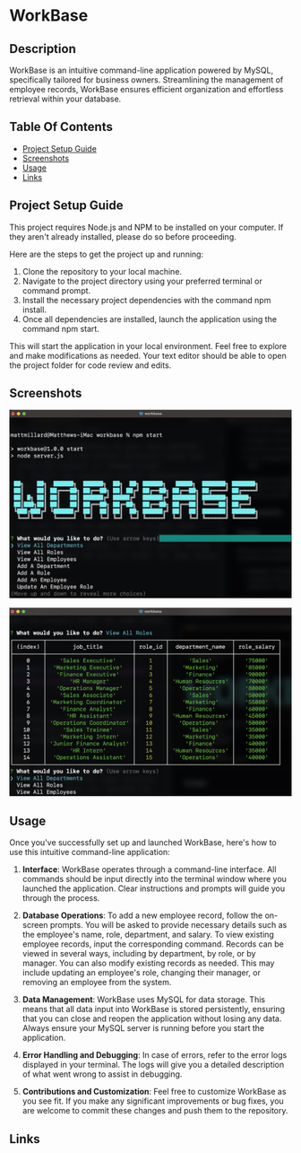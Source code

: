 # WorkBase

## Description

WorkBase is an intuitive command-line application powered by MySQL, specifically tailored for business owners. Streamlining the management of employee records, WorkBase ensures efficient organization and effortless retrieval within your database.

## Table Of Contents

- [Project Setup Guide](#project-setup-guide)
- [Screenshots](#screenshots)
- [Usage](#usage)
- [Links](#links)

## Project Setup Guide

This project requires Node.js and NPM to be installed on your computer. If they aren't already installed, please do so before proceeding.

Here are the steps to get the project up and running:

1. Clone the repository to your local machine.
2. Navigate to the project directory using your preferred terminal or command prompt.
3. Install the necessary project dependencies with the command npm install.
4. Once all dependencies are installed, launch the application using the command npm start.

This will start the application in your local environment. Feel free to explore and make modifications as needed. Your text editor should be able to open the project folder for code review and edits.

## Screenshots

![WorkBase Command-line Application](./assets/screenshots/workbase-screenshot.png)

![WorkBase Command-line Application](./assets/screenshots/workbase-screenshot-2.png)

## Usage

Once you've successfully set up and launched WorkBase, here's how to use this intuitive command-line application:

1. **Interface**:
WorkBase operates through a command-line interface. All commands should be input directly into the terminal window where you launched the application. Clear instructions and prompts will guide you through the process.

2. **Database Operations**:
To add a new employee record, follow the on-screen prompts. You will be asked to provide necessary details such as the employee's name, role, department, and salary.
To view existing employee records, input the corresponding command. Records can be viewed in several ways, including by department, by role, or by manager.
You can also modify existing records as needed. This may include updating an employee's role, changing their manager, or removing an employee from the system.

3. **Data Management**:
WorkBase uses MySQL for data storage. This means that all data input into WorkBase is stored persistently, ensuring that you can close and reopen the application without losing any data. Always ensure your MySQL server is running before you start the application.

4. **Error Handling and Debugging**:
In case of errors, refer to the error logs displayed in your terminal. The logs will give you a detailed description of what went wrong to assist in debugging.

5. **Contributions and Customization**:
Feel free to customize WorkBase as you see fit. If you make any significant improvements or bug fixes, you are welcome to commit these changes and push them to the repository.

## Links

